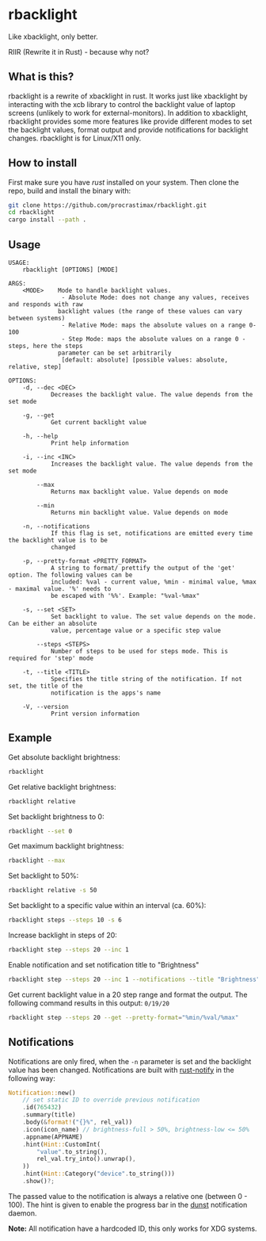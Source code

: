 # rbacklight

Like xbacklight, only better.

RIIR (Rewrite it in Rust) - because why not?

## What is this?

rbacklight is a rewrite of xbacklight in rust.
It works just like xbacklight by interacting with the xcb library to control the backlight value of laptop screens (unlikely to work for external-monitors).
In addition to xbacklight, rbacklight provides some more features like provide different modes to set the backlight values, format output and provide notifications for backlight changes. rbacklight is for Linux/X11 only.

## How to install
First make sure you have *rust* installed on your system.
Then clone the repo, build and install the binary with:
```sh
git clone https://github.com/procrastimax/rbacklight.git
cd rbacklight
cargo install --path .
```

## Usage
```
USAGE:
    rbacklight [OPTIONS] [MODE]

ARGS:
    <MODE>    Mode to handle backlight values.
               - Absolute Mode: does not change any values, receives and responds with raw
              backlight values (the range of these values can vary between systems)
               - Relative Mode: maps the absolute values on a range 0-100
               - Step Mode: maps the absolute values on a range 0 - steps, here the steps
              parameter can be set arbitrarily
               [default: absolute] [possible values: absolute, relative, step]

OPTIONS:
    -d, --dec <DEC>
            Decreases the backlight value. The value depends from the set mode

    -g, --get
            Get current backlight value

    -h, --help
            Print help information

    -i, --inc <INC>
            Increases the backlight value. The value depends from the set mode

        --max
            Returns max backlight value. Value depends on mode

        --min
            Returns min backlight value. Value depends on mode

    -n, --notifications
            If this flag is set, notifications are emitted every time the backlight value is to be
            changed

    -p, --pretty-format <PRETTY_FORMAT>
            A string to format/ prettify the output of the 'get' option. The following values can be
            included: %val - current value, %min - minimal value, %max - maximal value. '%' needs to
            be escaped with '%%'. Example: "%val-%max"

    -s, --set <SET>
            Set backlight to value. The set value depends on the mode. Can be either an absolute
            value, percentage value or a specific step value

        --steps <STEPS>
            Number of steps to be used for steps mode. This is required for 'step' mode

    -t, --title <TITLE>
            Specifies the title string of the notification. If not set, the title of the
            notification is the apps's name

    -V, --version
            Print version information

```

## Example
Get absolute backlight brightness:
```sh
rbacklight
```

Get relative backlight brightness:
```sh
rbacklight relative
```

Set backlight brightness to 0:
```sh
rbacklight --set 0
```

Get maximum backlight brightness:
```sh
rbacklight --max
```

Set backlight to 50%:
```sh
rbacklight relative -s 50
```

Set backlight to a specific value within an interval (ca. 60%):
```sh
rbacklight steps --steps 10 -s 6
```

Increase backlight in steps of 20:
```sh
rbacklight step --steps 20 --inc 1
```

Enable notification and set notification title to "Brightness"
```sh
rbacklight step --steps 20 --inc 1 --notifications --title "Brightness"
```

Get current backlight value in a 20 step range and format the output.
The following command results in this output: `0/19/20`
```sh
rbacklight step --steps 20 --get --pretty-format="%min/%val/%max"
```

## Notifications
Notifications are only fired, when the `-n` parameter is set and the backlight value has been changed.
Notifications are built with [rust-notify](https://docs.rs/crate/notify-rust/latest) in the following way:
```rust
Notification::new()
    // set static ID to override previous notification
    .id(765432)
    .summary(title)
    .body(&format!("{}%", rel_val))
    .icon(icon_name) // brightness-full > 50%, brightness-low <= 50%
    .appname(APPNAME)
    .hint(Hint::CustomInt(
        "value".to_string(),
        rel_val.try_into().unwrap(),
    ))
    .hint(Hint::Category("device".to_string()))
    .show()?;
```
The passed value to the notification is always a relative one (between 0 - 100).
The hint is given to enable the progress bar in the [dunst](https://dunst-project.org/) notification daemon.

**Note:** All notification have a hardcoded ID, this only works for XDG systems.
